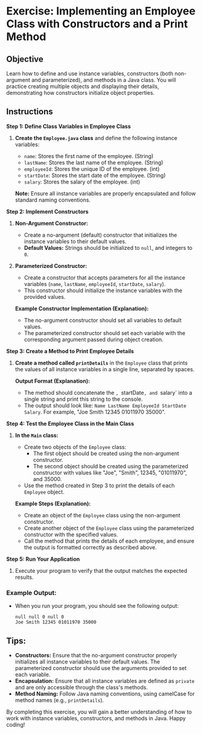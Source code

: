# Exercise: Implementing an Employee Class with Constructors and a Print Method

## Objective
Learn how to define and use instance variables, constructors (both non-argument and parameterized), and methods in a Java class. You will practice creating multiple objects and displaying their details, demonstrating how constructors initialize object properties.

## Instructions

**Step 1: Define Class Variables in Employee Class**

1. **Create the `Employee.java` class** and define the following instance variables:
    - `name`: Stores the first name of the employee. (String)
    - `lastName`: Stores the last name of the employee. (String)
    - `employeeId`: Stores the unique ID of the employee. (int)
    - `startDate`: Stores the start date of the employee. (String)
    - `salary`: Stores the salary of the employee. (int)

   **Note:** Ensure all instance variables are properly encapsulated and follow standard naming conventions.

**Step 2: Implement Constructors**

1. **Non-Argument Constructor:**
    - Create a no-argument (default) constructor that initializes the instance variables to their default values.
    - **Default Values:** Strings should be initialized to `null`, and integers to `0`.

2. **Parameterized Constructor:**
    - Create a constructor that accepts parameters for all the instance variables (`name`, `lastName`, `employeeId`, `startDate`, `salary`).
    - This constructor should initialize the instance variables with the provided values.

   **Example Constructor Implementation (Explanation):**
    - The no-argument constructor should set all variables to default values.
    - The parameterized constructor should set each variable with the corresponding argument passed during object creation.

**Step 3: Create a Method to Print Employee Details**

1. **Create a method called `printDetails`** in the `Employee` class that prints the values of all instance variables in a single line, separated by spaces.

   **Output Format (Explanation):**
    - The method should concatenate the `, `startDate`, and `salary` into a single string and print this string to the console.
    - The output should look like: `Name LastName EmployeeId StartDate Salary`. For example, "Joe Smith 12345 01011970 35000".

**Step 4: Test the Employee Class in the Main Class**

1. **In the `Main` class:**
    - Create two objects of the `Employee` class:
        - The first object should be created using the non-argument constructor.
        - The second object should be created using the parameterized constructor with values like "Joe", "Smith", 12345, "01011970", and 35000.
    - Use the method created in Step 3 to print the details of each `Employee` object.

   **Example Steps (Explanation):**
    - Create an object of the `Employee` class using the non-argument constructor.
    - Create another object of the `Employee` class using the parameterized constructor with the specified values.
    - Call the method that prints the details of each employee, and ensure the output is formatted correctly as described above.

**Step 5: Run Your Application**

1. Execute your program to verify that the output matches the expected results.

### Example Output:

- When you run your program, you should see the following output:

  ```
  null null 0 null 0
  Joe Smith 12345 01011970 35000
  ```

## Tips:

- **Constructors:** Ensure that the no-argument constructor properly initializes all instance variables to their default values. The parameterized constructor should use the arguments provided to set each variable.
- **Encapsulation:** Ensure that all instance variables are defined as `private` and are only accessible through the class's methods.
- **Method Naming:** Follow Java naming conventions, using camelCase for method names (e.g., `printDetails`).

By completing this exercise, you will gain a better understanding of how to work with instance variables, constructors, and methods in Java. Happy coding!
